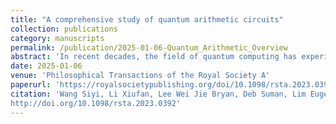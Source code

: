 ```yaml
---
title: "A comprehensive study of quantum arithmetic circuits"
collection: publications
category: manuscripts
permalink: /publication/2025-01-06-Quantum_Arithmetic_Overview
abstract: 'In recent decades, the field of quantum computing has experienced remarkable progress. This progress is marked by the superior performance of many quantum algorithms compared with their classical counterparts, with Shor’s algorithm serving as a prominent illustration. Quantum arithmetic circuits, which are the fundamental building blocks in numerous quantum algorithms, have attracted much attention. Despite extensive exploration of various designs in the existing literature, researchers remain keen to develop novel designs and improve existing ones. In this review article, we aim to provide a systematically organized and easily comprehensible overview of the current state of the art in quantum arithmetic circuits. Specifically, this study covers fundamental operations such as addition, subtraction, multiplication, division and modular exponentiation. We delve into the detailed quantum implementations of these prominent designs and evaluate their efficiency considering various objectives. We also discuss potential applications of the presented arithmetic circuits and suggest future research directions.'
date: 2025-01-06
venue: 'Philosophical Transactions of the Royal Society A'
paperurl: 'https://royalsocietypublishing.org/doi/10.1098/rsta.2023.0392'
citation: 'Wang Siyi, Li Xiufan, Lee Wei Jie Bryan, Deb Suman, Lim Eugene and Chattopadhyay Anupam 2025A comprehensive study of quantum arithmetic circuitsPhil. Trans. R. Soc. A.38320230392
http://doi.org/10.1098/rsta.2023.0392'
---
```

